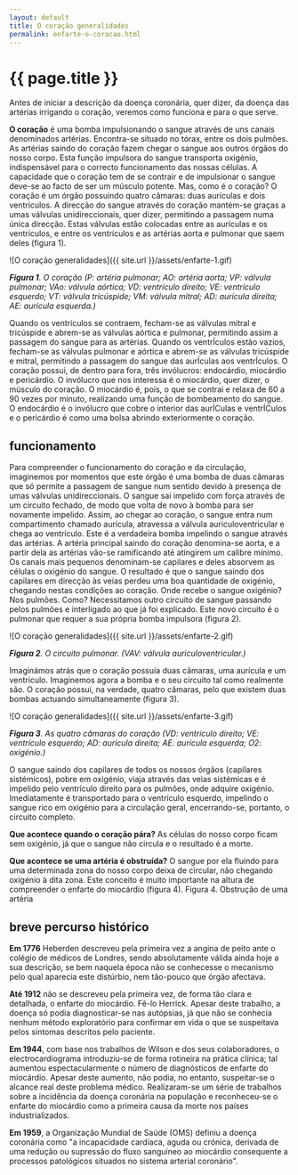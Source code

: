 ```yaml
---
layout: default
title: O coração generalidades
permalink: enfarte-o-coracao.html
---
```


# {{ page.title }}

Antes de iniciar a descrição da doença coronária, quer dizer, da doença das artérias irrigando o coração, veremos como funciona e para o que serve.

<strong>O coração</strong> é uma bomba impulsionando o sangue através de uns canais denominados artérias. Encontra-se situado no tórax, entre os dois pulmões. As artérias saindo do coração fazem chegar o sangue aos outros órgãos do nosso corpo. Esta função impulsora do sangue transporta oxigénio, indispensável para o correcto funcionamento das nossas células.
A capacidade que o coração tem de se contrair e de impulsionar o sangue deve-se ao facto de ser um músculo potente. Mas, como é o coração? O coração é um órgão possuindo quatro câmaras: duas aurículas e dois ventrículos. A direcção do sangue através do coração mantém-se graças a umas válvulas unidireccionais, quer dizer, permitindo a passagem numa única direcção. Estas válvulas estão colocadas entre as aurículas e os ventrículos, e entre os ventrículos e as artérias aorta e pulmonar que saem deles (figura 1).

![O coração generalidades]({{ site.url }}/assets/enfarte-1.gif)

<em><strong>Figura 1</strong>. O coração (P: artéria pulmonar; AO: artéria aorta; VP: válvula pulmonar; VAo: válvula aórtica; VD: ventrículo direito; VE: ventrículo esquerdo; VT: válvula tricúspide; VM: válvula mitral; AD: aurícula direita; AE: aurícula esquerda.)</em>

Quando os ventrículos se contraem, fecham-se as válvulas mitral e tricúspide e abrem-se as válvulas aórtica e pulmonar, permitindo assim a passagem do sangue para as artérias.
Quando os ventrÍculos estão vazios, fecham-se as válvulas pulmonar e aórtica e abrem-se as válvulas tricúspide e mitral, permitindo a passagem do sangue das aurÍculas aos ventrÍculos.
O coração possui, de dentro para fora, três invólucros: endocárdio, miocárdio e pericárdio. O invólucro que nos interessa é o miocárdio, quer dizer, o músculo do coração. O miocárdio é, pois, o que se contrai e relaxa de 60 a 90 vezes por minuto, realizando uma função de bombeamento do sangue.
O endocárdio é o invólucro que cobre o interior das aurÍCulas e ventrÍCulos e o pericárdio é como uma bolsa abrindo exteriormente o coração.

## funcionamento

Para compreender o funcionamento do coração e da circulação, imaginemos por momentos que este órgão é uma bomba de duas câmaras que só permite a passagem de sangue num sentido devido à presença de umas válvulas unidireccionais. O sangue sai impelido com força através de um circuito fechado, de modo que volta de novo à bomba para ser novamente impelido. Assim, ao chegar ao coração, o sangue entra num compartimento chamado aurícula, atravessa a válvula auriculoventricular e chega ao ventrículo. Este é a verdadeira bomba impelindo o sangue através das artérias.
A artéria principal saindo do coração denomina-se aorta, e a partir dela as artérias vão-se ramificando até atingirem um calibre mínimo. Os canais mais pequenos denominam-se capilares e deles absorvem as células o oxigénio do sangue. O resultado é que o sangue saindo dos capilares em direcção às veias perdeu uma boa quantidade de oxigénio, chegando nestas condições ao coração. Onde recebe o sangue oxigénio? Nos pulmões. Como? Necessitamos outro circuito de sangue passando pelos pulmões e interligado ao que já foi explicado. Este novo circuito é o pulmonar que requer a sua própria bomba impulsora (figura 2).

![O coração generalidades]({{ site.url }}/assets/enfarte-2.gif)

<em><strong>Figura 2</strong>. O circuito pulmonar. (VAV: válvula auriculoventricular.)</em>

Imaginámos atrás que o coração possuía duas câmaras, uma aurícula e um ventrículo. Imaginemos agora a bomba e o seu circuito tal como realmente são. O coração possui, na verdade, quatro câmaras, pelo que existem duas bombas actuando simultaneamente (figura 3).

![O coração generalidades]({{ site.url }}/assets/enfarte-3.gif)

<em><strong>Figura 3</strong>. As quatro câmaras do coração (VD: ventrículo direito; VE: ventrículo esquerdo; AD: aurícula direita; AE: aurícula esquerda; O2: oxigénio.)</em>

O sangue saindo dos capilares de todos os nossos órgãos (capilares sistémicos), pobre em oxigénio, viaja através das veias sistémicas e é impelido pelo ventrículo direito para os pulmões, onde adquire oxigénio. Imediatamente é transportado para o ventrículo esquerdo, impelindo o sangue rico em oxigénio para a circulação geral, encerrando-se, portanto, o circuito completo.

<strong>Que acontece quando o coração pára?</strong> As células do nosso corpo ficam sem oxigénio, já que o sangue não circula e o resultado é a morte.

<strong>Que acontece se uma artéria é obstruída?</strong> O sangue por ela fluindo para uma determinada zona do nosso corpo deixa de circular, não chegando oxigénio à dita zona. Este conceito é muito importante na altura de compreender o enfarte do miocárdio (figura 4).
Figura 4. Obstrução de uma artéria

## breve percurso histórico

<strong>Em 1776</strong> Heberden descreveu pela primeira vez a angina de peito ante o colégio de médicos de Londres, sendo absolutamente válida ainda hoje a sua descrição, se bem naquela época não se conhecesse o mecanismo pelo qual aparecia este distúrbio, nem tão-pouco que órgão afectava.

<strong>Até 1912</strong> não se descreveu pela primeira vez, de forma tão clara e detalhada, o enfarte do miocárdio. Fê-lo Herrick. Apesar deste trabalho, a doença só podia diagnosticar-se nas autópsias, já que não se conhecia nenhum método exploratório para confirmar em vida o que se suspeitava pelos sintomas descritos pelo paciente.

<strong>Em 1944</strong>, com base nos trabalhos de Wilson e dos seus colaboradores, o electrocardiograma introduziu-se de forma rotineira na prática clínica; tal aumentou espectacularmente o número de diagnósticos de enfarte do miocárdio. Apesar deste aumento, não podia, no entanto, suspeitar-se o alcance real deste problema médico. Realizaram-se um série de trabalhos sobre a incidência da doença coronária na população e reconheceu-se o enfarte do miocárdio como a primeira causa da morte nos países industrializados.

<strong>Em 1959</strong>, a Organização Mundial de Saúde (OMS) definiu a doença coronária como "a incapacidade cardíaca, aguda ou crónica, derivada de uma redução ou supressão do fluxo sanguíneo ao miocárdio consequente a processos patológicos situados no sistema arterial coronário".
